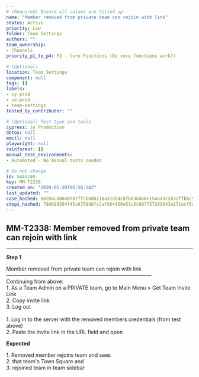 ```yaml
---
# (Required) Ensure all values are filled up
name: "Member removed from private team can rejoin with link"
status: Active
priority: Low
folder: Team Settings
authors: ""
team_ownership: 
- Channels
priority_p1_to_p4: P2 - Core Functions (Do core functions work?)

# (Optional)
location: Team Settings
component: null
tags: []
labels: 
- cy-prod
- se-prod
- team-settings
tested_by_contributor: ""

# (Optional) Test type and tools
cypress: in Production
detox: null
mmctl: null
playwright: null
rainforest: []
manual_test_environments:
- Automated - No manual tests needed

# Do not change
id: 5445749
key: MM-T2338
created_on: "2020-05-20T06:56:58Z"
last_updated: ""
case_hashed: 00204c40040787ff2b0d8218a312b4c8fb638466e154a49c2032ffbbc97f5d39224c8dad87a5feae1f619cdba9636088
steps_hashed: 78d089594f45c6758d8fc2af564450e51c5c087757288043a171ecf6edf470b065c482d6b7473b7caa0f8547a1efcad3
---
```


<!-- (Auto-generated) Based on frontmatter's "key" and "name" -->

## MM-T2338: Member removed from private team can rejoin with link

---

**Step 1**

Member removed from private team can rejoin with link\
————————————————————————————\
Continuing from above:\
1\. As a Team Admin on a PRIVATE team, go to Main Menu > Get Team Invite Link\
2\. Copy invite link\
3\. Log out\
\
1\. Log in to the server with the removed members credentials (from test above)\
2\. Paste the invite link in the URL field and open

**Expected**

1\. Removed member rejoins team and sees\
2\. that team's Town Square and\
3\. rejoined team in team sidebar
